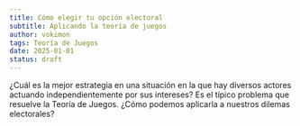 ```yaml
---
title: Cómo elegir tu opción electoral
subtitle: Aplicando la teoría de juegos
author: vokimon
tags: Teoría de Juegos
date: 2025-01-01
status: draft
---
```


¿Cuál es la mejor estrategia en una situación en la que hay
diversos actores actuando independientemente por sus intereses?
Es el típico problema que resuelve la Teoría de Juegos.
¿Cómo podemos aplicarla a nuestros dilemas electorales?



